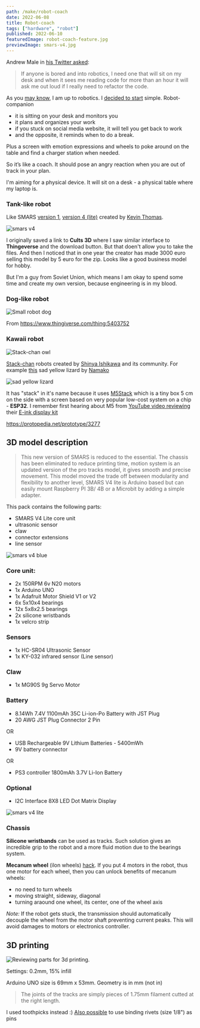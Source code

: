 ```yaml
---
path: /make/robot-coach
date: 2022-06-08
title: Robot-coach
tags: ["hardware", "robot"]
published: 2022-06-10
featuredImage: robot-coach-feature.jpg
previewImage: smars-v4.jpg
---
```


Andrew Male in [his Twitter asked](https://twitter.com/andym84/status/1521733648051052546?s=12):

> If anyone is bored and into robotics, I need one that will sit on my desk and when it sees me reading code for more than an hour it will ask me out loud if I really need to refactor the code.

As you [may know](/about), I am up to robotics. I [decided to start](https://twitter.com/mikolasan/status/1533941270594277376) simple. Robot-companion

- it is sitting on your desk and monitors you
- it plans and organizes your work
- if you stuck on social media website, it will tell you get back to work
- and the opposite, it reminds when to do a break.

Plus a screen with emotion expressions and wheels to poke around on the table and find a charger station when needed.

So it’s like a coach. It should pose an angry reaction when you are out of track in your plan.

I'm aiming for a physical device. It will sit on a desk - a physical table where my laptop is. 

### Tank-like robot

Like SMARS [version 1](https://www.thingiverse.com/thing:2662828), [version 4 (lite)](https://cults3d.com/en/3d-model/gadget/smars-v4-lite) created by [Kevin Thomas](https://cults3d.com/en/users/Tuitxy/creations?page=2).

![smars v4](./smars-v4.jpg)

I originally saved a link to **Cults 3D** where I saw similar interface to **Thingeverse** and the download button. But that doen't allow you to take the files. And then I noticed that in one year the creator has made 3000 euro selling this model by 5 euro for the zip. Looks like a good business model for hobby. 

But I'm a guy from Soviet Union, which means I am okay to spend some time and create my own version, because engineering is in my blood.

### Dog-like robot

![Small robot dog](./robot-dog.jpg)

From https://www.thingiverse.com/thing:5403752


### Kawaii robot

![Stack-chan owl](./stack-chan-robot-owl.gif)

[Stack-chan](https://hackaday.io/project/181344-stack-chan-javascript-driven-super-kawaii-robot) robots created by [Shinya Ishikawa](https://twitter.com/meganetaaan) and its community. For example [this](https://protopedia.net/prototype/3299) sad yellow lizard by [Namako](https://twitter.com/KantenNamako)

![sad yellow lizard](./robot-sad-yellow-lizard.png)

It has "stack" in it's name because it uses [M5Stack](https://m5stack.com/) which is a tiny box 5 cm on the side with a screen based on very popular low-cost system on a chip - **ESP32**. I remember first hearing about M5 from [YouTube video reviewing](https://www.youtube.com/watch?v=v9sNzmtMSXo) their [E-ink display kit](https://shop.m5stack.com/products/m5paper-esp32-development-kit-comm-edition)


https://protopedia.net/prototype/3277

## 3D model description

> This new version of SMARS is reduced to the essential.
> The chassis has been eliminated to reduce printing time, motion system is an updated version of the pro tracks model, it gives smooth and precise movement.
> This model moved the trade off between modularity and flexibility to another level, 
> SMARS V4 lite is Arduino based but can easily mount Raspberry PI 3B/ 4B or a Microbit by adding a simple adapter.


This pack contains the following parts:

- SMARS V4 Lite core unit
- ultrasonic sensor
- claw
- connector extensions
- line sensor

![smars v4 blue](./smars-v4.webp)

### Core unit:

- 2x 150RPM 6v N20 motors
- 1x Arduino UNO
- 1x Adafruit Motor Shield V1 or V2
- 6x 5x10x4 bearings
- 12x 5x8x2.5 bearings
- 2x silicone wristbands
- 1x velcro strip

### Sensors

- 1x HC-SR04 Ultrasonic Sensor
- 1x KY-032 infrared sensor (Line sensor)

### Claw

- 1x MG90S 9g Servo Motor

### Battery

- 8.14Wh 7.4V 1100mAh 35C Li-ion-Po Battery with JST Plug
- 20 AWG JST Plug Connector 2 Pin

OR

- USB Rechargeable 9V Lithium Batteries - 5400mWh
- 9V battery connector

OR

- PS3 controller 1800mAh 3.7V Li-Ion Battery

### Optional

- I2C Interface 8X8 LED Dot Matrix Display

![smars v4 lite](./smars-v4-lite.jpg)

### Chassis

**Silicone wristbands** can be used as tracks. Such solution gives an incredible grip to the robot and a more fluid motion due to the bearings system.

**Mecanum wheel** (ilon wheels) [hack](https://www.thingiverse.com/make:434760). If you put 4 motors in the robot, thus one motor for each wheel, then you can unlock benefits of mecanum wheels:

- no need to turn wheels
- moving straight, sideway, diagonal
- turning araound one wheel, its center, one of the wheel axis

*Note:* If the robot gets stuck, the transmission should automatically decouple the wheel from the motor shaft preventing current peaks. This will avoid damages to motors or electronics controller.

## 3D printing

![Reviewing parts for 3d printing.](./smars-3d-models.png)

Settings: 0.2mm, 15% infill

Arduino UNO size is 69mm x 53mm. Geometry is in mm (not in)

> The joints of the tracks are simply pieces of 1.75mm filament cutted at the right length.

I used toothpicks instead :) [Also possible](https://www.thingiverse.com/thing:3710272) to use binding rivets (size 1/8") as pins